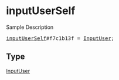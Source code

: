 # inputUserSelf

Sample Description

<pre>
<a href="../constructor/inputUserSelf.md">inputUserSelf</a>#f7c1b13f = <a href="../type/InputUser.md">InputUser</a>;</pre>

## Type

<a href="../type/InputUser.md">InputUser</a>
